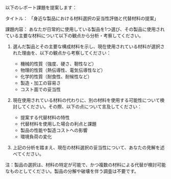 以下のレポート課題を提案します：

タイトル：
「身近な製品における材料選択の妥当性評価と代替材料の提案」

課題内容：
あなたが日常的に使用している製品を1つ選び、その製品に使用されている主要な材料について以下の観点から分析・考察してください。

1. 選んだ製品とその主要な構成材料を示し、現在使用されている材料が選択された理由を、以下の観点から考察してください：
   - 機械的性質（強度、硬さ、靭性など）
   - 物理的性質（熱伝導性、電気伝導性など）
   - 化学的性質（耐食性、耐候性など）
   - 製造・加工の容易さ
   - コスト面での妥当性

2. 現在使用されている材料の代わりに、別の材料を使用する可能性について検討してください。その際、以下の点について言及してください：
   - 提案する代替材料の特性
   - 代替材料を使用した場合の利点と課題
   - 製品の性能や製造コストへの影響
   - 環境負荷の変化

3. 上記の分析を踏まえ、現在の材料選択の妥当性について、あなたの見解を述べてください。

注：製品の選択は、材料の特定が可能で、かつ複数の材料による代替が検討可能なものとしてください。製品の分解や破壊を伴う調査は不要です。